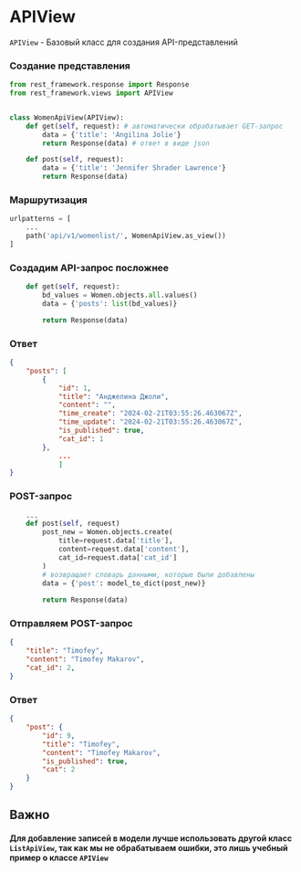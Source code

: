 # APIView 

`APIView` - Базовый класс для создания API-представлений

### Создание представления 
```python
from rest_framework.response import Response
from rest_framework.views import APIView


class WomenApiView(APIView):
    def get(self, request): # автоматически обрабатывает GET-запрос
        data = {'title': 'Angilina Jolie'} 
        return Response(data) # ответ в виде json

    def post(self, request):
        data = {'title': 'Jennifer Shrader Lawrence'}
        return Response(data)
```


### Маршрутизация
```python
urlpatterns = [
    ...
    path('api/v1/womenlist/', WomenApiView.as_view())
]
```


### Создадим API-запрос посложнее
```python
    def get(self, request): 
        bd_values = Women.objects.all.values() 
        data = {'posts': list(bd_values)}

        return Response(data)
```

### Ответ

```json
{
    "posts": [
        {
            "id": 1,
            "title": "Анджелина Джоли",
            "content": "",
            "time_create": "2024-02-21T03:55:26.463067Z",
            "time_update": "2024-02-21T03:55:26.463067Z",
            "is_published": true,
            "cat_id": 1
        },
            ...
            ]
}
```

### POST-запрос
```python
    ...
    def post(self, request)
        post_new = Women.objects.create(
            title=request.data['title'],
            content=request.data['content'],
            cat_id=request.data['cat_id']
        )
        # возвращает словарь данными, которые были добавлены
        data = {'post': model_to_dict(post_new)}
         
        return Response(data)
```

### Отправляем POST-запрос

```json
{
    "title": "Timofey",
    "content": "Timofey Makarov",
    "cat_id": 2,
}
```

### Ответ
```json
{
    "post": {
        "id": 9,
        "title": "Timofey",
        "content": "Timofey Makarov",
        "is_published": true,
        "cat": 2
    }
}
```


## Важно
#### Для добавление записей в модели лучше использовать другой класс `ListApiView`, так как мы не обрабатываем ошибки, это лишь учебный пример о классе `APIView`